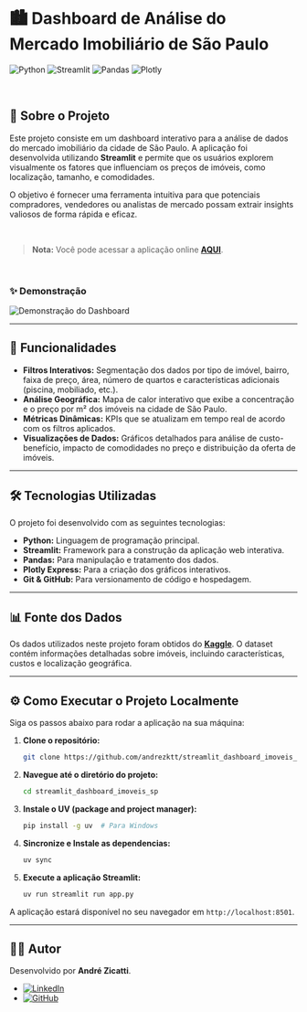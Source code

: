 # 🏙️ Dashboard de Análise do Mercado Imobiliário de São Paulo

![Python](https://img.shields.io/badge/Python-3.9%2B-blue?style=for-the-badge&logo=python)
![Streamlit](https://img.shields.io/badge/Streamlit-1.25%2B-red?style=for-the-badge&logo=streamlit)
![Pandas](https://img.shields.io/badge/Pandas-2.0%2B-purple?style=for-the-badge&logo=pandas)
![Plotly](https://img.shields.io/badge/Plotly-5.15%2B-green?style=for-the-badge&logo=plotly)

<br>

## 📖 Sobre o Projeto

Este projeto consiste em um dashboard interativo para a análise de dados do mercado imobiliário da cidade de São Paulo. A aplicação foi desenvolvida utilizando **Streamlit** e permite que os usuários explorem visualmente os fatores que influenciam os preços de imóveis, como localização, tamanho, e comodidades.

O objetivo é fornecer uma ferramenta intuitiva para que potenciais compradores, vendedores ou analistas de mercado possam extrair insights valiosos de forma rápida e eficaz.

<br>

> **Nota:** Você pode acessar a aplicação online [**AQUI**](https://dashboard-imoveis-sp.streamlit.app/).

<br>

### ✨ Demonstração
![Demonstração do Dashboard](link_para_sua_imagem_ou_gif.gif)

---

## 🚀 Funcionalidades

-   **Filtros Interativos:** Segmentação dos dados por tipo de imóvel, bairro, faixa de preço, área, número de quartos e características adicionais (piscina, mobiliado, etc.).
-   **Análise Geográfica:** Mapa de calor interativo que exibe a concentração e o preço por m² dos imóveis na cidade de São Paulo.
-   **Métricas Dinâmicas:** KPIs que se atualizam em tempo real de acordo com os filtros aplicados.
-   **Visualizações de Dados:** Gráficos detalhados para análise de custo-benefício, impacto de comodidades no preço e distribuição da oferta de imóveis.

---

## 🛠️ Tecnologias Utilizadas

O projeto foi desenvolvido com as seguintes tecnologias:

-   **Python:** Linguagem de programação principal.
-   **Streamlit:** Framework para a construção da aplicação web interativa.
-   **Pandas:** Para manipulação e tratamento dos dados.
-   **Plotly Express:** Para a criação dos gráficos interativos.
-   **Git & GitHub:** Para versionamento de código e hospedagem.

---

## 📊 Fonte dos Dados

Os dados utilizados neste projeto foram obtidos do [**Kaggle**](https://www.kaggle.com/datasets/argonalyst/sao-paulo-real-estate-sale-rent-april-2019). O dataset contém informações detalhadas sobre imóveis, incluindo características, custos e localização geográfica.

---

## ⚙️ Como Executar o Projeto Localmente

Siga os passos abaixo para rodar a aplicação na sua máquina:

1.  **Clone o repositório:**
    ```bash
    git clone https://github.com/andrezktt/streamlit_dashboard_imoveis_sp.git
    ```

2.  **Navegue até o diretório do projeto:**
    ```bash
    cd streamlit_dashboard_imoveis_sp
    ```

3.  **Instale o UV (package and project manager):**
    ```bash
    pip install -g uv  # Para Windows
    ```

4.  **Sincronize e Instale as dependencias:**
    ```bash
    uv sync
    ```

5.  **Execute a aplicação Streamlit:**
    ```bash
    uv run streamlit run app.py
    ```

A aplicação estará disponível no seu navegador em `http://localhost:8501`.

---

## 👨‍💻 Autor

Desenvolvido por **André Zicatti**.

-   [![LinkedIn](https://img.shields.io/badge/LinkedIn-0A66C2?style=for-the-badge&logo=linkedin&logoColor=white)](https://www.linkedin.com/in/andrezicatti/)
-   [![GitHub](https://img.shields.io/badge/GitHub-181717?style=for-the-badge&logo=github&logoColor=white)](https://github.com/andrezktt)
